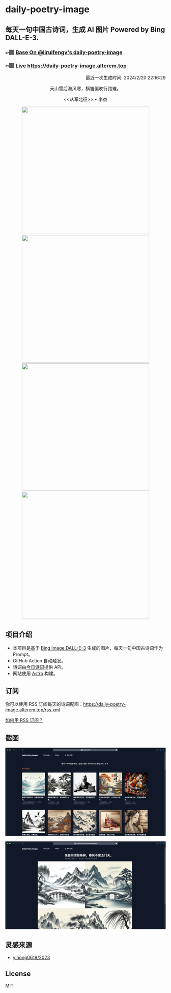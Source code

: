 
# daily-poetry-image

## 每天一句中国古诗词，生成 AI 图片 Powered by Bing DALL-E-3.

### 👉🏽 [Base On @liruifengv's daily-poetry-image](https://github.com/liruifengv/daily-poetry-image)

### 👉🏽 [Live](https://daily-poetry-image.alterem.top/) https://daily-poetry-image.alterem.top

<p align="right">
  最近一次生成时间: 2024/2/20 22:16:29
</p>
<p align="center">
天山雪后海风寒，横笛偏吹行路难。
</p>
<p align="center">
<<从军北征>> • 李益
</p>
<p align="center">
<img src="https://tse2.mm.bing.net/th/id/OIG3.LADPt0unNnnkyFOvnIqv" height="400" width="400" />
<img src="https://tse3.mm.bing.net/th/id/OIG3.tUrSB8JkevSdD6UfsIWm" height="400" width="400" />
<img src="https://tse3.mm.bing.net/th/id/OIG3.qFfNl23ykXNg7HE5hfI1" height="400" width="400" />
<img src="https://tse1.mm.bing.net/th/id/OIG3._qwqiBsRhJ.._Kjs0guM" height="400" width="400" />
</p>

## 项目介绍

-   本项目是基于 [Bing Image DALL-E-3](https://www.bing.com/images/create) 生成的图片，每天一句中国古诗词作为 Prompt。
-   GitHub Action 自动触发。
-   诗词由[今日诗词](https://www.jinrishici.com/)提供 API。
-   网站使用 [Astro](https://astro.build) 构建。

## 订阅

你可以使用 RSS 订阅每天的诗词配图：https://daily-poetry-image.alterem.top/rss.xml

[如何用 RSS 订阅？](https://zhuanlan.zhihu.com/p/55026716)

## 截图

![图片列表](./screenshots/Snipaste_2023-12-28_21-00-26.png)

![图片详情](./screenshots/Snipaste_2023-12-28_21-00-53.png)

## 灵感来源

-   [yihong0618/2023](https://github.com/yihong0618/2023)

## License

MIT
